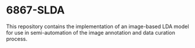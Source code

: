# 6867-SLDA

This repository contains the implementation of an image-based LDA model for use in semi-automation of the image annotation and data curation process.
